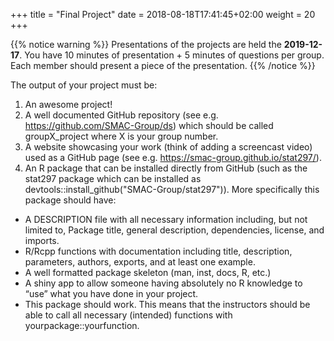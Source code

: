 +++
title = "Final Project"
date =  2018-08-18T17:41:45+02:00
weight = 20
+++

{{% notice warning %}}
Presentations of the projects are held the **2019-12-17**.
You have 10 minutes of presentation + 5 minutes of questions per group.
Each member should present a piece of the presentation.
{{% /notice %}}

The output of your project must be:

1. An awesome project!  
2. A well documented GitHub repository (see e.g. https://github.com/SMAC-Group/ds) which should be called groupX_project where X is your group number.  
3. A website showcasing your work (think of adding a screencast video) used as a GitHub page (see e.g. https://smac-group.github.io/stat297/).  
4. An R package that can be installed directly from GitHub (such as the stat297 package which can be installed as devtools::install_github("SMAC-Group/stat297")). More specifically this package should have:  
  + A DESCRIPTION file with all necessary information including, but not limited to, Package title, general description, dependencies, license, and imports.  
  + R/Rcpp functions with documentation including title, description, parameters, authors, exports, and at least one example.  
  + A well formatted package skeleton (man, inst, docs, R, etc.)
  + A shiny app to allow someone having absolutely no R knowledge to “use” what you have done in your project.  
  + This package should work. This means that the instructors should be able to call all necessary (intended) functions with yourpackage::yourfunction. 
